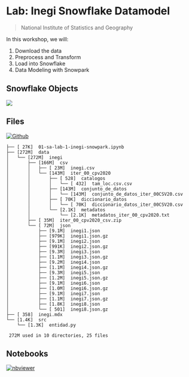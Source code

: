 # Lab: Inegi Snowflake Datamodel

> National Institute of Statistics and Geography

In this workshop, we will:

1. Download the data
2. Preprocess and Transform
3. Load into Snowflake
4. Data Modeling with Snowpark

## Snowflake Objects

![](https://user-images.githubusercontent.com/62965911/211294409-8070a0d0-21ba-4861-8ca2-4da4090b37a8.png)

## Files

[![Github](https://img.shields.io/badge/GitHub-100000?style=for-the-badge&logo=github&logoColor=white)](https://github.com/sparsh-ai/recohut/tree/main/docs/04-data-modeling/lab-inegi-snowflake-datamodel)

```
├── [ 27K]  01-sa-lab-1-inegi-snowpark.ipynb
├── [272M]  data
│   └── [272M]  inegi
│       ├── [166M]  csv
│       │   ├── [ 23M]  inegi.csv
│       │   └── [143M]  iter_00_cpv2020
│       │       ├── [ 528]  catalogos
│       │       │   └── [ 432]  tam_loc.csv.csv
│       │       ├── [143M]  conjunto_de_datos
│       │       │   └── [143M]  conjunto_de_datos_iter_00CSV20.csv
│       │       ├── [ 70K]  diccionario_datos
│       │       │   └── [ 70K]  diccionario_datos_iter_00CSV20.csv
│       │       └── [2.1K]  metadatos
│       │           └── [2.1K]  metadatos_iter_00_cpv2020.txt
│       ├── [ 35M]  iter_00_cpv2020_csv.zip
│       └── [ 72M]  json
│           ├── [9.1M]  inegi1.json
│           ├── [979K]  inegi1.json.gz
│           ├── [9.1M]  inegi2.json
│           ├── [991K]  inegi2.json.gz
│           ├── [9.3M]  inegi3.json
│           ├── [1.1M]  inegi3.json.gz
│           ├── [9.2M]  inegi4.json
│           ├── [1.1M]  inegi4.json.gz
│           ├── [9.3M]  inegi5.json
│           ├── [1.2M]  inegi5.json.gz
│           ├── [9.1M]  inegi6.json
│           ├── [1.0M]  inegi6.json.gz
│           ├── [9.1M]  inegi7.json
│           ├── [1.1M]  inegi7.json.gz
│           ├── [1.8K]  inegi8.json
│           └── [ 501]  inegi8.json.gz
├── [ 358]  inegi.mdx
└── [1.4K]  src
    └── [1.3K]  entidad.py

 272M used in 10 directories, 25 files
```

## Notebooks

[![nbviewer](https://img.shields.io/badge/jupyter-notebook-informational?logo=jupyter)](https://nbviewer.org/github/sparsh-ai/recohut/blob/main/docs/04-data-modeling/lab-inegi-snowflake-datamodel)